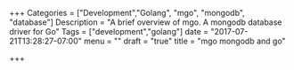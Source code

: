 +++
Categories = ["Development","Golang", "mgo", "mongodb", "database"]
Description = "A brief overview of mgo. A mongodb database driver for Go"
Tags = ["development","golang"]
date = "2017-07-21T13:28:27-07:00"
menu = ""
draft = "true"
title = "mgo mongodb and go"

+++
